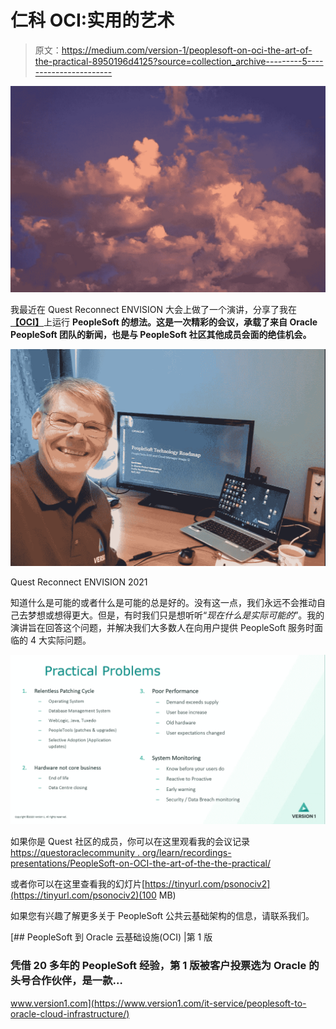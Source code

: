 # 仁科 OCI:实用的艺术

> 原文：<https://medium.com/version-1/peoplesoft-on-oci-the-art-of-the-practical-8950196d4125?source=collection_archive---------5----------------------->

![](img/b6ac9bf8be3670d20227c3a118df91e8.png)

我最近在 Quest Reconnect ENVISION 大会上做了一个演讲，分享了我在[**【OCI】**](https://docs.oracle.com/cd/E52319_01/infoportal/opc.html)上运行 **PeopleSoft 的想法。这是一次精彩的会议，承载了来自 Oracle PeopleSoft 团队的新闻，也是与 PeopleSoft 社区其他成员会面的绝佳机会。**

![](img/3312504b9bbe5b70d47467f3848f33f8.png)

Quest Reconnect ENVISION 2021

知道什么是可能的或者什么是可能的总是好的。没有这一点，我们永远不会推动自己去梦想或想得更大。但是，有时我们只是想听听“*现在什么是实际可能的*”。我的演讲旨在回答这个问题，并解决我们大多数人在向用户提供 PeopleSoft 服务时面临的 4 大实际问题。

![](img/c96a4919cb63e59d7795e9876e7ba06d.png)

如果你是 Quest 社区的成员，你可以在这里观看我的会议记录[https://questoraclecommunity . org/learn/recordings-presentations/PeopleSoft-on-OCI-the-art-of-the-the-practical/](https://questoraclecommunity.org/learn/recordings-presentations/peoplesoft-on-oci-the-art-of-the-practical/)

或者你可以在这里查看我的幻灯片[https://tinyurl.com/psonociv2](https://tinyurl.com/psonociv2)(100 MB)

如果您有兴趣了解更多关于 PeopleSoft 公共云基础架构的信息，请联系我们。

[](https://www.version1.com/it-service/peoplesoft-to-oracle-cloud-infrastructure/) [## PeopleSoft 到 Oracle 云基础设施(OCI) |第 1 版

### 凭借 20 多年的 PeopleSoft 经验，第 1 版被客户投票选为 Oracle 的头号合作伙伴，是一款…

www.version1.com](https://www.version1.com/it-service/peoplesoft-to-oracle-cloud-infrastructure/)
